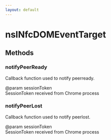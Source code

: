 ```yaml
---
layout: default
---
```


# nsINfcDOMEventTarget #

## Methods ##

### notifyPeerReady ###
  
Callback function used to notify peerready.  
  
@param sessionToken  
       SessionToken received from Chrome process  
  

### notifyPeerLost ###
  
Callback function used to notify peerlost.  
  
@param sessionToken  
       SessionToken received from Chrome process  
  
